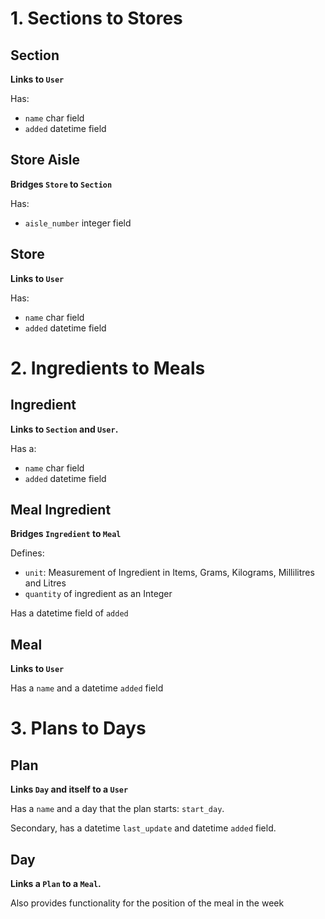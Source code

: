 # 1. Sections to Stores

## Section

**Links to `User`**

Has:

- `name` char field
- `added` datetime field

## Store Aisle

**Bridges `Store` to `Section`**

Has:

- `aisle_number` integer field

## Store

**Links to `User`**

Has:

- `name` char field
- `added` datetime field

# 2. Ingredients to Meals

## Ingredient

**Links to `Section` and `User`.**

Has a:

- `name` char field
- `added` datetime field

## Meal Ingredient

**Bridges `Ingredient` to `Meal`**

Defines:

- `unit`: Measurement of Ingredient in Items, Grams, Kilograms, Millilitres and Litres
- `quantity` of ingredient as an Integer

Has a datetime field of `added`

## Meal

**Links to `User`**

Has a `name` and a datetime `added` field

# 3. Plans to Days

## Plan

**Links `Day` and itself to a `User`**

Has a `name` and a day that the plan starts: `start_day`.

Secondary, has a datetime `last_update` and datetime `added` field.

## Day

**Links a `Plan` to a `Meal`.**

Also provides functionality for the position of the meal in the week
